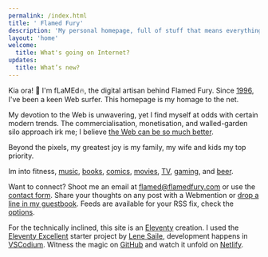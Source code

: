 ```yaml
---
permalink: /index.html
title: ' Flamed Fury'
description: 'My personal homepage, full of stuff that means everything to me, and nothing to you. You will find my thoughts about the current state of the web, my recollections of my earliest memories of the web, and a bunch of pages detailing some of my interests in records, books, comics, games, movies and tv shows. Come have a read and leave me a message.'
layout: 'home'
welcome: 
  title: What's going on Internet?
updates:
  title: What’s new?
---
```


Kia ora! 👋 I'm <span class="gradient-text">fLaMEd</span>🔥, the digital artisan behind <span class="gradient-text">Flamed Fury</span>. Since [1996](/memories/), I've been a keen Web surfer. This homepage is my homage to the net.

My devotion to the Web is unwavering, yet I find myself at odds with certain modern trends. The commercialisation, monetisation, and walled-garden silo approach irk me; I believe [the Web can be so much better](/manifesto/).

Beyond the pixels, my greatest joy is my family, my wife and kids my top priority.

Im into fitness, [music](/recordshelf/), [books](/bookshelf/), [comics](/tags/comics/), [movies](/tags/movies/), [TV](/tags/tv/), [gaming](/tags/gaming/), and [beer](/tags/beer/).

Want to connect? Shoot me an email at [flamed@flamedfury.com](mailto:flamed@flamefury.com?subject=Sup%20fLaMEd?) or use the [contact form](/contact/). Share your thoughts on any post with a Webmention or [drop a line in my guestbook](https://guestbook.flamedfury.com). Feeds are available for your RSS fix, check the [options](/feeds/).


For the technically inclined, this site is an [Eleventy](https://www.11ty.dev/) creation. I used the [Eleventy Excellent](https://github.com/madrilene/eleventy-excellent) starter project by [Lene Saile](https://www.lenesaile.com/en/), development happens in [VSCodium](https://vscodium.com/). Witness the magic on [GitHub](https://github.com/flamedfury/flamedfury.com) and watch it unfold on [Netlify](https://netlify.com/).